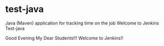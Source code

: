 # test-java
Java (Maven) application for tracking time on the job
Welcome to Jenkins
Test-java

Good Evening My Dear Students!!! Welcome to Jenkins!!
